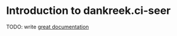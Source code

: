 # Introduction to dankreek.ci-seer

TODO: write [great documentation](http://jacobian.org/writing/great-documentation/what-to-write/)
